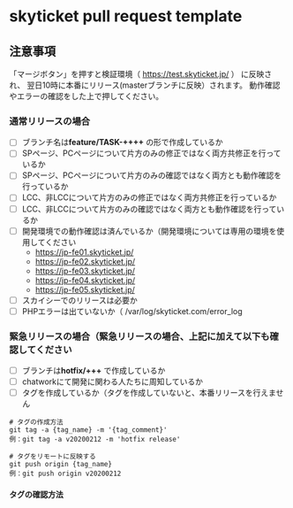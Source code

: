# skyticket pull request template

## 注意事項
「マージボタン」を押すと検証環境（ https://test.skyticket.jp/ ） に反映され、
翌日10時に本番にリリース(masterブランチに反映）されます。
動作確認やエラーの確認をした上で押してください。

### 通常リリースの場合
- [ ] ブランチ名は**feature/TASK-++++** の形で作成しているか
- [ ] SPページ、PCページについて片方のみの修正ではなく両方共修正を行っているか
- [ ] SPページ、PCページについて片方のみの確認ではなく両方とも動作確認を行っているか
- [ ] LCC、非LCCについて片方のみの修正ではなく両方共修正を行っているか
- [ ] LCC、非LCCについて片方のみの確認ではなく両方とも動作確認を行っているか
- [ ] 開発環境での動作確認は済んでいるか（開発環境については専用の環境を使用してください
  - https://jp-fe01.skyticket.jp/
  - https://jp-fe02.skyticket.jp/
  - https://jp-fe03.skyticket.jp/
  - https://jp-fe04.skyticket.jp/
  - https://jp-fe05.skyticket.jp/
- [ ] スカイシーでのリリースは必要か
- [ ] PHPエラーは出ていないか（ /var/log/skyticket.com/error_log

### 緊急リリースの場合（緊急リリースの場合、上記に加えて以下も確認してください
- [ ] ブランチは**hotfix/+++** で作成しているか
- [ ] chatworkにて開発に関わる人たちに周知しているか
- [ ] タグを作成しているか（タグを作成していないと、本番リリースを行えません
```
# タグの作成方法
git tag -a {tag_name} -m '{tag_comment}'
例：git tag -a v20200212 -m 'hotfix release'

# タグをリモートに反映する
git push origin {tag_name}
例：git push origin v20200212
```

#### タグの確認方法
